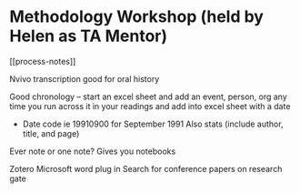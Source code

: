# Methodology Workshop (held by Helen as TA Mentor)
[[process-notes]]

Nvivo transcription good for oral history

Good chronology – start an excel sheet and add an event, person, org any time you run across it in your readings and add into excel sheet with a date
-	Date code ie 19910900 for September 1991
Also stats (include author, title, and page)

Ever note or one note? Gives you notebooks

Zotero
Microsoft word plug in
Search for conference papers on research gate


